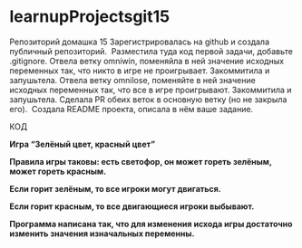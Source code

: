 # learnupProjectsgit15
Репозиторий домашка 15
Зарегистрировалась  на github и создала публичный репозиторий.  
Разместила туда код первой задачи, добавьте .gitignore. 
Отвела ветку omniwin, поменяйла в ней значение исходных переменных так, что никто в игре не проигрывает. Закоммитила и запушьтела. 
Отвела ветку omnilose, поменяйте в ней значение исходных переменных так, что все в игре проигрывают. Закоммитила и запушьтела. 
Сделала PR обеих веток в основную ветку (но не закрыла его).  
Создала README проекта, описала в нём ваше задание. 

КОД

<b>
  
  Игра “Зелёный цвет, красный цвет” 
  <b/>
  
   
  
Правила игры таковы: есть светофор, он может гореть зелёным, может гореть красным.

Если горит зелёным, то все игроки могут двигаться.

Если горит красным, то все двигающиеся игроки выбывают.

Программа написана так, что для изменения исхода игры достаточно изменить значения изначальных переменны.
